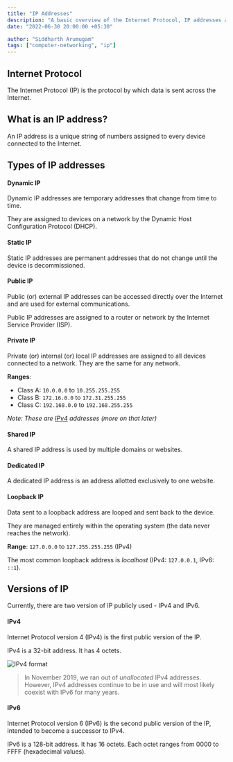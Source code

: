 ```yaml
---
title: "IP Addresses"
description: "A basic overview of the Internet Protocol, IP addresses and its types."
date: "2022-06-30 20:00:00 +05:30"

author: "Siddharth Arumugam"
tags: ["computer-networking", "ip"]
---
```


## Internet Protocol

The Internet Protocol (IP) is the protocol by which data is sent across the Internet.

## What is an IP address?

An IP address is a unique string of numbers assigned to every device connected to the Internet.

## Types of IP addresses

#### Dynamic IP

Dynamic IP addresses are temporary addresses that change from time to time.

They are assigned to devices on a network by the Dynamic Host Configuration Protocol (DHCP).

#### Static IP

Static IP addresses are permanent addresses that do not change until the device is decommissioned.

#### Public IP

Public (or) external IP addresses can be accessed directly over the Internet and are used for external communications.

Public IP addresses are assigned to a router or network by the Internet Service Provider (ISP).

#### Private IP

Private (or) internal (or) local IP addresses are assigned to all devices connected to a network. They are the same for any network.

**Ranges**: 

* Class A: `10.0.0.0` to `10.255.255.255`
* Class B: `172.16.0.0` to `172.31.255.255`
* Class C: `192.168.0.0` to `192.168.255.255`

_Note: These are [IPv4](#ipv4) addresses (more on that later)_

#### Shared IP

A shared IP address is used by multiple domains or websites.

#### Dedicated IP

A dedicated IP address is an address allotted exclusively to one website.

#### Loopback IP

Data sent to a loopback address are looped and sent back to the device.

They are managed entirely within the operating system (the data never reaches the network).

**Range**: `127.0.0.0` to `127.255.255.255` (IPv4) 

The most common loopback address is _localhost_ (IPv4: `127.0.0.1`, IPv6: `::1`).

## Versions of IP

Currently, there are two version of IP publicly used - IPv4 and IPv6.

#### IPv4

Internet Protocol version 4 (IPv4) is the first public version of the IP.

IPv4 is a 32-bit address. It has 4 octets.

![IPv4 format](https://cdn.jsdelivr.net/gh/0xMrNight/blog-images@master/2022/06/ip-addresses/ipv4-format.webp)

> In November 2019, we ran out of _unallocated_ IPv4 addresses. However, IPv4 addresses continue to be in use and will most likely coexist with IPv6 for many years.

#### IPv6

Internet Protocol version 6 (IPv6) is the second public version of the IP, intended to become a successor to IPv4.

IPv6 is a 128-bit address. It has 16 octets. Each octet ranges from 0000 to FFFF (hexadecimal values).
